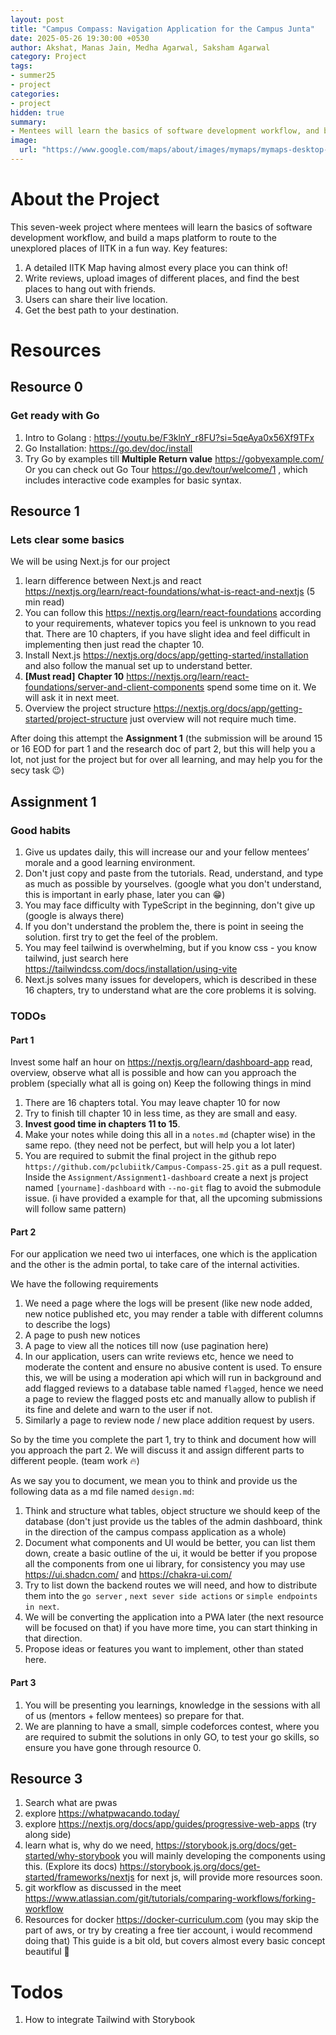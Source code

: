 ```yaml
---
layout: post
title: "Campus Compass: Navigation Application for the Campus Junta"
date: 2025-05-26 19:30:00 +0530
author: Akshat, Manas Jain, Medha Agarwal, Saksham Agarwal
category: Project
tags:
- summer25
- project
categories:
- project
hidden: true
summary:
- Mentees will learn the basics of software development workflow, and build a maps platform to route to the unexplored places of IITK in a fun way.
image:
  url: "https://www.google.com/maps/about/images/mymaps/mymaps-desktop-16x9.png"
---
```


# About the Project
This seven-week project where mentees will learn the basics of software development workflow, and build a maps platform to route to the unexplored places of IITK in a fun way.
Key features:
1. A detailed IITK Map having almost every place you can think of!
2. Write reviews, upload images of different places, and find the best places to hang out with friends.
3. Users can share their live location.
4. Get the best path to your destination.

# Resources
## Resource 0

### Get ready with Go
1. Intro to Golang : https://youtu.be/F3klnY_r8FU?si=5qeAya0x56Xf9TFx
2. Go Installation:  https://go.dev/doc/install
3. Try Go by examples till **Multiple Return value** https://gobyexample.com/ Or you can check out Go Tour https://go.dev/tour/welcome/1 , which includes interactive code examples for basic syntax.


## Resource 1
### Lets clear some basics
We will be using Next.js for our project 
1. learn difference between Next.js and react https://nextjs.org/learn/react-foundations/what-is-react-and-nextjs (5 min read)
2.  You can follow this https://nextjs.org/learn/react-foundations according to your requirements, whatever topics you feel is unknown to you read that. There are 10 chapters, if you have slight idea and feel difficult in implementing then just read the chapter 10.
3. Install Next.js https://nextjs.org/docs/app/getting-started/installation and also follow the manual set up to understand better.
4. **[Must read]** **Chapter 10** https://nextjs.org/learn/react-foundations/server-and-client-components spend some time on it. We will ask it in next meet.
5. Overview the project structure https://nextjs.org/docs/app/getting-started/project-structure just overview will not require much time.


After doing this attempt the **Assignment 1** 
(the submission will be around 15 or 16 EOD for part 1 and the research doc of part 2, but this will help you a lot, not just for the project but for over all learning, and may help you for the secy task 😉)


## Assignment 1

### Good habits

1. Give us updates daily, this will increase our and your fellow mentees’ morale and a good learning environment.
2. Don't just copy and paste from the tutorials. Read, understand, and type as much as possible by yourselves. (google what you don't understand, this is important in early phase, later you can 😁)
3. You may face difficulty with TypeScript in the beginning, don't give up (google is always there)
4. If you don't understand the problem the, there is point in seeing the solution. first try to get the feel of the problem.
5. You may feel tailwind is overwhelming, but if you know css - you know tailwind, just search here https://tailwindcss.com/docs/installation/using-vite
6. Next.js solves many issues for developers, which is described in these 16 chapters, try to understand what are the core problems it is solving.


### TODOs

#### Part 1
Invest some half an hour on https://nextjs.org/learn/dashboard-app read, overview, observe what all is possible and how can you approach the problem (specially what all is going on) 
Keep the following things in mind

1. There are 16 chapters total. You may leave chapter 10 for now
2. Try to finish till chapter 10 in less time, as they are small and easy.
3. **Invest good time in chapters 11 to 15**.
4. Make your notes while doing this all in a `notes.md` (chapter wise) in the same repo. (they need not be perfect, but will help you a lot later)
5. You are required to submit the final project in the github repo `https://github.com/pclubiitk/Campus-Compass-25.git` as a pull request. Inside the `Assignment/Assignment1-dashboard` create a next js project named `[yourname]-dashboard` with `--no-git` flag to avoid the submodule issue. (i have provided a example for that, all the upcoming submissions will follow same pattern)


#### Part 2
For our application we need two ui interfaces, one which is the application and the other is the admin portal, to take care of the internal activities.

We have the following requirements
1. We need a page where the logs will be present (like new node added, new notice published etc, you may render a table with different columns to describe the logs)
2. A page to push new notices
3. A page to view all the notices till now (use pagination here)
4. In our application, users can write reviews etc, hence we need to moderate the content and ensure no abusive content is used. To ensure this, we will be using a moderation api which will run in background and add flagged reviews to a database table named `flagged`, hence we need a page to review the flagged posts etc and manually allow to publish if its fine and delete and warn to the user if not.
5. Similarly a page to review node / new place addition request by users.

So by the time you complete the part 1, try to think and document how will you approach the part 2. We will discuss it and assign different parts to different people. (team work 🔥)

As we say you to document, we mean you to think and provide us the following data as a md file named `design.md`:
1. Think and structure what tables, object structure we should keep of the database (don't just provide us the tables of the admin dashboard, think in the direction of the campus compass application as a whole)
2. Document what components and UI would be better, you can list them down, create a basic outline of the ui, it would be better if you propose all the components from one ui library, for consistency you may use https://ui.shadcn.com/ and https://chakra-ui.com/
3. Try to list down the backend routes we will need, and how to distribute them into the `go server` , `next sever side actions` or `simple endpoints in next`.
4. We will be converting the application into a PWA later (the next resource will be focused on that) if you have more time, you can start thinking in that direction.
5. Propose ideas or features you want to implement, other than stated here.

#### Part 3
1. You will be presenting you learnings, knowledge in the sessions with all of us (mentors + fellow mentees) so prepare for that.
2. We are planning to have a small, simple codeforces contest, where you are required to submit the solutions in only GO, to test your go skills, so ensure you have gone through resource 0.

## Resource 3
1. Search what are pwas
2. ⁠explore https://whatpwacando.today/ 
3. ⁠explore https://nextjs.org/docs/app/guides/progressive-web-apps (try along side)
4. ⁠learn what is, why do we need, https://storybook.js.org/docs/get-started/why-storybook you will mainly developing the components using this. (Explore its docs) https://storybook.js.org/docs/get-started/frameworks/nextjs for next js, will provide more resources soon.
5. ⁠git workflow as discussed in the meet  https://www.atlassian.com/git/tutorials/comparing-workflows/forking-workflow
6. ⁠Resources for docker https://docker-curriculum.com (you may skip the part of aws, or try by creating a free tier account, i would recommend doing that) This guide is a bit old, but covers almost every basic concept beautiful 🙂

# Todos
1. How to integrate Tailwind with Storybook


